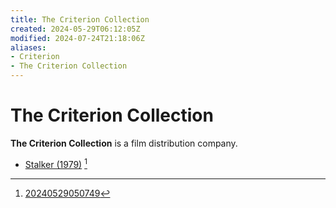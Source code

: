 ```yaml
---
title: The Criterion Collection
created: 2024-05-29T06:12:05Z
modified: 2024-07-24T21:18:06Z
aliases:
- Criterion
- The Criterion Collection
---
```


# The Criterion Collection

**The Criterion Collection** is a film distribution company.

- [Stalker (1979)](stalker.md) [^1]

[^1]: [20240529050749](../entries/20240529050749.md)
